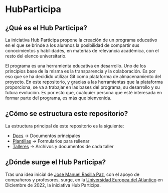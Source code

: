 # HubParticipa

## ¿Qué es el Hub Participa?
La iniciativa Hub Participa propone la creación de un programa educativo en el que se brinde a los alumnos la posibilidad de compartir sus conocimientos y habilidades, en materias de relevancia académica, con el resto del elenco universitario.

El programa es una herramienta educativa en desarrollo. Uno de los principios base de la misma es la transparencia y la colaboración. Es por eso que se ha decidido utilizar Git como plataforma de almacenamiento del proyecto. En este repositorio, y gracias a las herramientas que la plataforma proporciona, se va a trabajar en las bases del programa, su desarrollo y su futura evolución. Es por esto que, cualquier persona que esté interesada en formar parte del programa, es más que bienvenida.

## ¿Cómo se estructura este repositorio?
La estructura principal de este repositorio es la siguiente:
- [Docs](https://github.com/HubPaticipa/HubParticipa/tree/main/Docs) -> Documentos principales
- [Plantillas](https://github.com/HubPaticipa/HubParticipa/tree/main/Plantillas) -> Formularios para rellenar
- [Talleres](https://github.com/HubPaticipa/HubParticipa/tree/main/Talleres) -> Archivos y documentos de cada taller

## ¿Dónde surge el Hub Participa?
Tras una idea inicial de [Jose Manuel Rasilla Paz](https://www.linkedin.com/in/jose-manuel-rasilla-paz-3b64b6171/), con el apoyo de compañeros y profesores, surge, en la [Universidad Europea del Atlantico](https://www.uneatlantico.es/) en Diciembre de 2022, la iniciativa Hub Participa.
